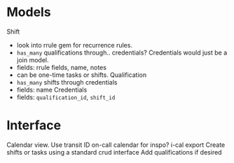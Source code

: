 # Models
Shift
  - look into rrule gem for recurrence rules.
  - `has_many` qualifications through.. credentials? Credentials would just be a join model.
  - fields: rrule fields, name, notes
  - can be one-time tasks or shifts.
Qualification
  - `has_many` shifts through credentials
  - fields: name
Credentials
  - fields: `qualification_id`, `shift_id`

# Interface
Calendar view. Use transit ID on-call calendar for inspo?
i-cal export
Create shifts or tasks using a standard crud interface
Add qualifications if desired
